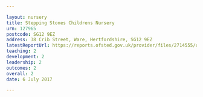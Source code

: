 ```yaml
---

layout: nursery
title: Stepping Stones Childrens Nursery
urn: 127965
postcode: SG12 9EZ
address: 38 Crib Street, Ware, Hertfordshire, SG12 9EZ
latestReportUrl: https://reports.ofsted.gov.uk/provider/files/2714555/urn/127965.pdf
teaching: 2
development: 2
leadership: 2
outcomes: 2
overall: 2
date: 6 July 2017

---
```

